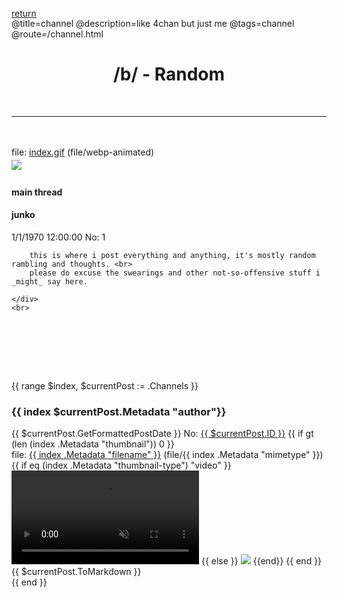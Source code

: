 @title=channel
@description=like 4chan but just me
@tags=channel
@route=/channel.html

<h1 style="text-align: center;">/b/ - Random</h1> <br>
<a class="href href-left" style="position: absolute; top: 48px;" href="/index.html">return</a>

<hr>
<br> 
<br>

<div class="window-content">
    file: <a href="https://hatsune-miku.has.rocks/r/lain-thumbnail.webp">index.gif</a> (file/webp-animated)
    <div>
        <img class="post-image" style="padding-top: 4px;" src="https://hatsune-miku.has.rocks/r/lain-thumbnail.webp">
    </div>
    <br>
    <div style="position: relative; bottom: 10px;">
        <h4 class="title">main thread</h4>
        <h4 class="name">junko</h3>
        <span class="date">1/1/1970 12:00:00</span>
        <span class="id">No: 1</span>

        this is where i post everything and anything, it's mostly random rambling and thoughts. <br>
        please do excuse the swearings and other not-so-offensive stuff i _might_ say here.

    </div>
    <br> 
</div>
<br> <br> <br> <br> <br>
<div class="grid-justify">
    {{ range $index, $currentPost := .Channels }}
    <div class="window" id="{{ $currentPost.ID }}">
        <div class="window-content">
            <h3 class="name-small">{{ index $currentPost.Metadata "author"}}</h3>
            <span class="date">{{ $currentPost.GetFormattedPostDate }}</span>
            <span class="id">No: <a href="#{{ $currentPost.ID }}">{{ $currentPost.ID }}</a> </span>
            {{ if gt (len (index .Metadata "thumbnail")) 0 }}
            <br>
            file: <a href="{{ index .Metadata "thumbnail" }}">{{ index .Metadata "filename" }}</a>
            (file/{{ index .Metadata "mimetype" }})
            {{ if eq (index .Metadata "thumbnail-type") "video" }}
            <video muted loop controls preload=metadata class="post-video" 
                src="{{ index .Metadata "thumbnail" }}"></video>
            {{ else }}
            <img class="post-image" loading=lazy src="{{ index .Metadata "thumbnail" }}">
            {{end}}
            {{ end }}
            {{ $currentPost.ToMarkdown }}
        </div>
    </div>
    {{ end }}
</div>